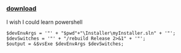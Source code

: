 ﻿---
pid:            1226
poster:         Midtronic
title:          
date:           2009-07-23 13:18:21
format:         posh
parent:         0
parent:         0

---

# 

### [download](1226.ps1)

I wish I could learn powershell

```posh
$devEnvArgs = '"' + "$pwd"+"\Installer\myInstaller.sln" + '"';
$devSwitches = '"' + "/rebuild Release 2>&1" + '"';
$output = &$vsExe $devEnvArgs $devSwitches;

```
